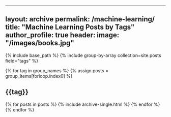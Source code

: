 -------
layout: archive
permalink: /machine-learning/
title: "Machine Learning Posts by Tags"
author_profile: true
header:
    image: "/images/books.jpg"
-------

{% include base_path %}
{% include group-by-array collection=site.posts field="tags" %}

{% for tag in group_names %}
    {% assign posts = group_items[forloop.index0] %}
    <h2 id="{{ tag | slugify}}" class="archive__subtile">{{tag}}</h2>
    {% for posts in posts %}
        {% include archive-single.html %}
    {% endfor %}
{% endfor %}